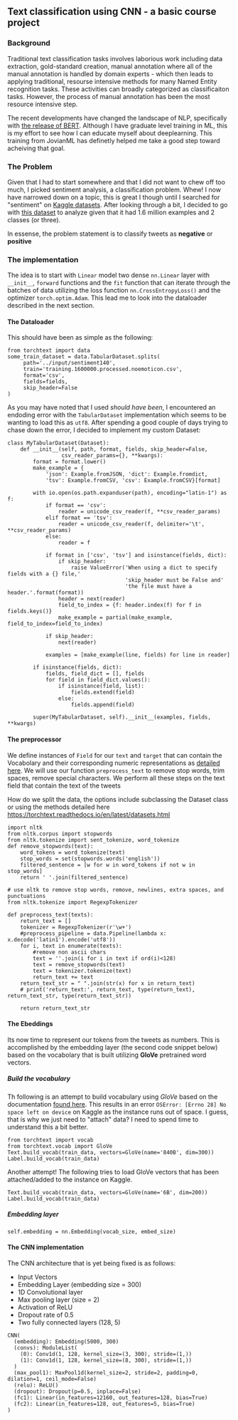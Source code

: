 ## Text classification using CNN - a basic course project

### Background
Traditional text classification tasks involves laborious work including data extraction, gold-standard creation, manual annotation where all of the manual annotation is handled by domain experts - which then leads to applying traditional, resourse intensive methods for many Named Entity recognition tasks. These activities can broadly categorized as classificaiton tasks. However, the process of manual annotation has been the most resource intensive step.

The recent developments have changed the landscape of NLP, specifically with [the release of BERT](https://github.com/google-research/bert). Although I have graduate level training in ML, this is my effort to see how I can educate myself about deeplearning. This training from JovianML has definetly helped me take a good step toward acheiving that goal.

### The Problem 

Given that I had to start somewhere and that I did not want to chew off too much, I picked sentiment analysis, a classification problem. Whew! I now have narrowed down on a topic, this is great I though until I searched for "sentiment" on [Kaggle datasets](https://www.kaggle.com/datasets?search=sentiment). After looking through a bit, I decided to go with [this dataset](https://www.kaggle.com/kazanova/sentiment140) to analyze given that it had 1.6 million examples and 2 classes (or three).

In essense, the problem statement is to classify tweets as **negative** or **positive**

### The implementation

The idea is to start with `Linear` model two dense `nn.Linear` layer with `__init__`, `forward` functions and the `fit` function that can iterate through the batches of data utilizing the loss function `nn.CrossEntropyLoss()` and the optimizer `torch.optim.Adam`. This lead me to look into the dataloader described in the next section.

#### The Dataloader

This should have been as simple as the following:

```
from torchtext import data
some_train_dataset = data.TabularDataset.splits(
     path='../input/sentiment140',
     train='training.1600000.processed.noemoticon.csv',
     format='csv',
     fields=fields,
     skip_header=False
)
```

As you may have noted that I used *should have been*, I encountered an endoding error with the `TabularDataset` implementation which seems to be wanting to load this as `utf8`. After spending a good couple of days trying to chase down the error, I decided to implement my custom Dataset:

```
class MyTabularDataset(Dataset):
    def __init__(self, path, format, fields, skip_header=False,
                 csv_reader_params={}, **kwargs):
        format = format.lower()
        make_example = {
            'json': Example.fromJSON, 'dict': Example.fromdict,
            'tsv': Example.fromCSV, 'csv': Example.fromCSV}[format]

        with io.open(os.path.expanduser(path), encoding="latin-1") as f:
            if format == 'csv':
                reader = unicode_csv_reader(f, **csv_reader_params)
            elif format == 'tsv':
                reader = unicode_csv_reader(f, delimiter='\t', **csv_reader_params)
            else:
                reader = f

            if format in ['csv', 'tsv'] and isinstance(fields, dict):
                if skip_header:
                    raise ValueError('When using a dict to specify fields with a {} file,'
                                     'skip_header must be False and'
                                     'the file must have a header.'.format(format))
                header = next(reader)
                field_to_index = {f: header.index(f) for f in fields.keys()}
                make_example = partial(make_example, field_to_index=field_to_index)

            if skip_header:
                next(reader)

            examples = [make_example(line, fields) for line in reader]

        if isinstance(fields, dict):
            fields, field_dict = [], fields
            for field in field_dict.values():
                if isinstance(field, list):
                    fields.extend(field)
                else:
                    fields.append(field)

        super(MyTabularDataset, self).__init__(examples, fields, **kwargs)
```

#### The preprocessor

We define instances of `Field` for our `text` and `target` that can contain the Vocabolary and their corresponding numeric representations as [detailed here](https://torchtext.readthedocs.io/en/latest/data.html#field). We will use our function `preprocess_text` to remove stop words, trim spaces, remove special characters. We perform all these steps on the text field that contain the text of the tweets


How do we split the data, the options include subclassing the Dataset class or using the methods detailed here https://torchtext.readthedocs.io/en/latest/datasets.html

```
import nltk
from nltk.corpus import stopwords
from nltk.tokenize import sent_tokenize, word_tokenize
def remove_stopwords(text):
    word_tokens = word_tokenize(text) 
    stop_words = set(stopwords.words('english'))
    filtered_sentence = [w for w in word_tokens if not w in stop_words]           
    return ' '.join(filtered_sentence)
    
# use nltk to remove stop words, remove, newlines, extra spaces, and punctuations
from nltk.tokenize import RegexpTokenizer

def preprocess_text(texts):
    return_text = []
    tokenizer = RegexpTokenizer(r'\w+')
    #preprocess_pipeline = data.Pipeline(lambda x: x.decode('latin1').encode('utf8'))
    for i, text in enumerate(texts):
        #remove non ascii chars
        text = ''.join(i for i in text if ord(i)<128)
        text = remove_stopwords(text)
        text = tokenizer.tokenize(text)
        return_text += text
    return_text_str = " ".join(str(x) for x in return_text)
    # print('return_text:', return_text, type(return_text), return_text_str, type(return_text_str))

    return return_text_str
```

#### The Ebeddings

Its now time to represent our tokens from the tweets as numbers. This is accomplished by the embedding layer (the second code snippet below) based on the vocabolary that is built utilizing **GloVe** pretrained word vectors.

##### Build the vocabulary
Th following is an attempt to build vocabulary using *GloVe* based on the documentation [found here](https://pytorch.org/text/datasets.html). This results in an error `OSError: [Errno 28] No space left on device` on Kaggle as the instance runs out of space. I guess, that is why we just need to "attach" data? I need to spend time to understand this a bit better.

```
from torchtext import vocab
from torchtext.vocab import GloVe
Text.build_vocab(train_data, vectors=GloVe(name='840B', dim=300))
Label.build_vocab(train_data)
```

Another attempt! The following tries to load GloVe vectors that has been attached/added to the instance on Kaggle. 

```
Text.build_vocab(train_data, vectors=GloVe(name='6B', dim=200))
Label.build_vocab(train_data)
```


##### Embedding layer

```
self.embedding = nn.Embedding(vocab_size, embed_size)
```

#### The CNN implementation

The CNN architecture that is yet being fixed is as follows:

- Input Vectors
- Embedding Layer (embedding size = 300)
- 1D Convolutional layer
- Max pooling layer (size = 2)
- Activation of ReLU
- Dropout rate of 0.5
- Two fully connected layers (128, 5)

```
CNN(
  (embedding): Embedding(5000, 300)
  (convs): ModuleList(
    (0): Conv1d(1, 128, kernel_size=(3, 300), stride=(1,))
    (1): Conv1d(1, 128, kernel_size=(8, 300), stride=(1,))
  )
  (max_pool1): MaxPool1d(kernel_size=2, stride=2, padding=0, dilation=1, ceil_mode=False)
  (relu): ReLU()
  (dropout): Dropout(p=0.5, inplace=False)
  (fc1): Linear(in_features=12160, out_features=128, bias=True)
  (fc2): Linear(in_features=128, out_features=5, bias=True)
)
```
